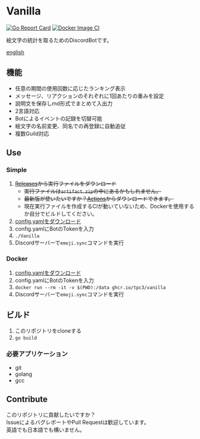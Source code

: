 # Vanilla
[![Go Report Card](https://goreportcard.com/badge/github.com/tpc3/vanilla)](https://goreportcard.com/report/github.com/tpc3/vanilla)
[![Docker Image CI](https://github.com/tpc3/Vanilla/actions/workflows/docker-image.yml/badge.svg)](https://github.com/tpc3/Vanilla/actions/workflows/docker-image.yml)
<!-- [![Go](https://github.com/tpc3/Vanilla/actions/workflows/go.yml/badge.svg)](https://github.com/tpc3/Vanilla/actions/workflows/go.yml) -->

絵文字の統計を取るためのDiscordBotです。

[english](https://github.com/tpc3/Vanilla/README.md)

## 機能
- 任意の期間の使用回数に応じたランキング表示
- メッセージ、リアクションのそれぞれに1回あたりの重みを設定
- 説明文を保存しmd形式でまとめて入出力
- 2言語対応
- Botによるイベントの記録を切替可能
- 絵文字の名前変更、同名での再登録に自動追従
- 複数Guild対応

## Use
### Simple
1. ~~[Releases](https://github.com/tpc3/Vanilla/releases)から実行ファイルをダウンロード~~
    - ~~実行ファイルは`artifact.zip`の中にあるかもしれません。~~
    - ~~最新版が使いたいですか？[Actions](https://github.com/tpc3/Vanilla/actions/workflows/go.yml)からダウンロードできます。~~
    - 現在実行ファイルを作成するCIが動いていないため、Dockerを使用するか自分でビルドしてください。
1. [config.yamlをダウンロード](https://raw.githubusercontent.com/tpc3/Vanilla/master/config.yaml)
1. config.yamlにBotのTokenを入力
1. `./Vanilla`
1. Discordサーバーで`emoji.sync`コマンドを実行

### Docker
1. [config.yamlをダウンロード](https://raw.githubusercontent.com/tpc3/Vanilla/master/config.yaml)
1. config.yamlにBotのTokenを入力
1. `docker run --rm -it -v $(PWD):/data ghcr.io/tpc3/vanilla`
1. Discordサーバーで`emoji.sync`コマンドを実行

## ビルド
1. このリポジトリをcloneする
1. `go build`
### 必要アプリケーション
- git
- golang
- gcc

## Contribute
このリポジトリに貢献したいですか？  
IssueによるバグレポートやPull Requestは歓迎しています。  
英語でも日本語でも構いません。
